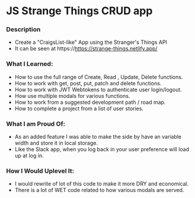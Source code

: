 # JS Strange Things CRUD app

### Description

- Create a "CraigsList-like" App using the Stranger's Things API
- It can be seen at https://https://strange-things.netlify.app/

### What I Learned:

- How to use the full range of Create, Read , Update, Delete functions.
- How to work with get, post, put, patch and delete functions.
- How to work with JWT Webtokens to authenticate user login/logout.
- How use multiple modals for various functions.
- How to work from a suggested development path / road map.
- How to complete a project from a list of user stories.

### What I am Proud Of:

- As an added feature I was able to make the side by have an variable width and store it in local storage.
- Like the Slack app, when you log back in your user preference will load up at log in.

### How I Would Uplevel It:

- I would rewrite of lot of this code to make it more DRY and economical.
- There is a lot of WET code related to how various modals are served.
